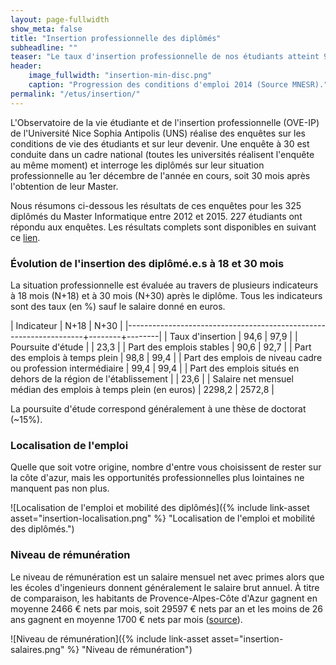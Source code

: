 ```yaml
---
layout: page-fullwidth
show_meta: false
title: "Insertion professionnelle des diplômés"
subheadline: ""
teaser: "Le taux d'insertion professionnelle de nos étudiants atteint 95% après 18 mois et 98% après 30 mois. Plus de 90% des diplômés en emploi ont un emploi stable. Quasiment un quart des étudiants partent travailler hors de la région PACA."
header: 
    image_fullwidth: "insertion-min-disc.png"
    caption: "Progression des conditions d'emploi 2014 (Source MNESR)."
permalink: "/etus/insertion/"
---
```



L'Observatoire de la vie étudiante et de l'insertion professionnelle (OVE-IP) de l'Université Nice Sophia Antipolis (UNS) réalise des enquêtes sur les conditions de vie des étudiants et sur leur devenir. Une enquête à 30  est conduite dans un cadre national (toutes les universités réalisent l'enquête au même moment) et interroge les diplômés sur leur situation professionnelle au 1er décembre de l'année en cours, soit 30 mois après l'obtention de leur Master.

Nous résumons ci-dessous les résultats de ces enquêtes pour les 325 diplômés du Master Informatique entre 2012 et 2015.
227 étudiants ont répondu aux enquêtes. 
Les résultats complets sont disponibles en suivant ce [lien](http://butineur-ove.unice.fr/?_inputs_&annee=%5B%222012%22%2C%222013%22%2C%222014%22%2C%222015%22%5D&diplome=%5B%22INFORMATIQUE%2C%20FONDEMENTS%20ET%20INGENIERIE%20(IFI)%22%2C%22RECHERCHE%20EN%20INFORMATIQUE%20FONDAMENTALE%20(RIF)%22%5D&grade=%5B%22LP%22%2C%22Master%22%5D&licence-annee=%222014%22&licence-domaine=%22ALL.DOM%22&master-annee=%222014%22&master-domaine=%22ALL.DOM%22&minTabSetPanel=%22minHomePanel%22&navPage=%22rawTabPanel%22&rawTabSetPanel=%22rawInsPanel%22&sexe=%5B%22Femme%22%2C%22Homme%22%5D).


### Évolution de l'insertion des diplômé.e.s à 18 et 30 mois ###

La situation professionnelle est évaluée au travers de plusieurs indicateurs à 18 mois (N+18) et à 30 mois (N+30) après le diplôme. Tous les indicateurs sont des taux (en %) sauf le salaire donné en euros.

| Indicateur                                                        | N+18   | N+30   |
|-------------------------------------------------------------------+--------+--------|
| Taux d'insertion                                                  | 94,6   | 97,9   |
| Poursuite d'étude                                                 |        | 23,3   |
| Part des emplois stables                                          | 90,6   | 92,7   |
| Part des emplois à temps plein                                    | 98,8   | 99,4   |
| Part des emplois de niveau cadre ou profession intermédiaire      | 99,4   | 99,4   |
| Part des emplois situés en dehors de la région de l'établissement |        | 23,6   |
| Salaire net mensuel médian des emplois à temps plein (en euros)   | 2298,2 | 2572,8 |

La poursuite d'étude correspond généralement à une thèse de doctorat (~15%).

### Localisation de l'emploi ###

Quelle que soit votre origine, nombre d'entre vous choisissent de rester sur la côte d'azur, mais les opportunités professionnelles plus lointaines ne manquent pas non plus.

![Localisation de l'emploi et mobilité des diplômés]({% include link-asset asset="insertion-localisation.png" %} "Localisation de l'emploi et mobilité des diplômés.")


### Niveau de rémunération ###
Le niveau de rémunération est un salaire mensuel net avec primes alors que les écoles d'ingenieurs donnent généralement le salaire brut annuel.
À titre de comparaison, les habitants de Provence-Alpes-Côte d'Azur gagnent en moyenne 2466 € nets par mois, soit 29597 € nets par an et les moins de 26 ans gagnent en moyenne 1700 € nets par mois ([source](http://www.journaldunet.com/business/salaire/provence-alpes-cote-d-azur/region-93)).

![Niveau de rémunération]({% include link-asset asset="insertion-salaires.png" %} "Niveau de rémunération")
